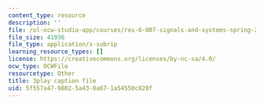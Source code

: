 ```yaml
---
content_type: resource
description: ''
file: /ol-ocw-studio-app/courses/res-6-007-signals-and-systems-spring-2011/5f557a4798025a438a671a54550c820f_D3bblng-Kcc.vtt
file_size: 41936
file_type: application/x-subrip
learning_resource_types: []
license: https://creativecommons.org/licenses/by-nc-sa/4.0/
ocw_type: OCWFile
resourcetype: Other
title: 3play caption file
uid: 5f557a47-9802-5a43-8a67-1a54550c820f
---
```

